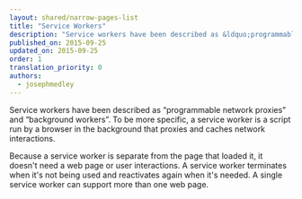 ```yaml
---
layout: shared/narrow-pages-list
title: "Service Workers"
description: "Service workers have been described as &ldquo;programmable network proxies&rdquo; and &ldquo;background workers&rdquo;. To be more specific, a  service worker is a script run by a browser in the background that proxies and caches network interactions."
published_on: 2015-09-25
updated_on: 2015-09-25
order: 1
translation_priority: 0
authors:
  - josephmedley
---
```


<p class="intro">
  Service workers have been described as &ldquo;programmable network
  proxies&rdquo; and &ldquo;background workers&rdquo;. To be more specific, a 
  service worker is a script run by a browser in the background that proxies and 
  caches network interactions.
</p>

Because a service worker is separate from the page that loaded it, it doesn't 
need a web page or user interactions. A service worker terminates when it's not 
being used and reactivates again when it's needed. A single service worker can 
support more than one web page.
